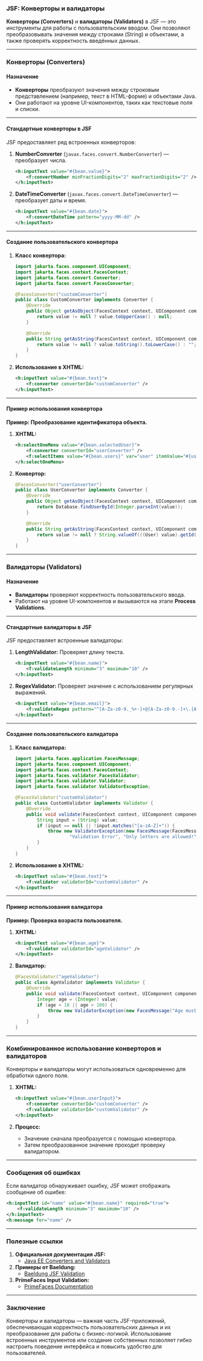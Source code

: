 ### **JSF: Конверторы и валидаторы**

**Конверторы (Converters)** и **валидаторы (Validators)** в JSF — это инструменты для работы с пользовательским вводом. Они позволяют преобразовывать значения между строками (String) и объектами, а также проверять корректность введённых данных.

---

### **Конверторы (Converters)**

#### **Назначение**
- **Конверторы** преобразуют значения между строковым представлением (например, текст в HTML-форме) и объектами Java.
- Они работают на уровне UI-компонентов, таких как текстовые поля и списки.

---

#### **Стандартные конверторы в JSF**
JSF предоставляет ряд встроенных конверторов:
1. **NumberConverter** (`javax.faces.convert.NumberConverter`) — преобразует числа.
   ```xml
   <h:inputText value="#{bean.value}">
       <f:convertNumber minFractionDigits="2" maxFractionDigits="2" />
   </h:inputText>
   ```
2. **DateTimeConverter** (`javax.faces.convert.DateTimeConverter`) — преобразует даты и время.
   ```xml
   <h:inputText value="#{bean.date}">
       <f:convertDateTime pattern="yyyy-MM-dd" />
   </h:inputText>
   ```

---

#### **Создание пользовательского конвертора**

1. **Класс конвертора:**
   ```java
   import jakarta.faces.component.UIComponent;
   import jakarta.faces.context.FacesContext;
   import jakarta.faces.convert.Converter;
   import jakarta.faces.convert.FacesConverter;

   @FacesConverter("customConverter")
   public class CustomConverter implements Converter {
       @Override
       public Object getAsObject(FacesContext context, UIComponent component, String value) {
           return value != null ? value.toUpperCase() : null;
       }

       @Override
       public String getAsString(FacesContext context, UIComponent component, Object value) {
           return value != null ? value.toString().toLowerCase() : "";
       }
   }
   ```

2. **Использование в XHTML:**
   ```xml
   <h:inputText value="#{bean.text}">
       <f:converter converterId="customConverter" />
   </h:inputText>
   ```

---

#### **Пример использования конвертора**
**Пример: Преобразование идентификатора объекта.**

1. **XHTML:**
   ```xml
   <h:selectOneMenu value="#{bean.selectedUser}">
       <f:converter converterId="userConverter" />
       <f:selectItems value="#{bean.users}" var="user" itemValue="#{user}" itemLabel="#{user.name}" />
   </h:selectOneMenu>
   ```

2. **Конвертор:**
   ```java
   @FacesConverter("userConverter")
   public class UserConverter implements Converter {
       @Override
       public Object getAsObject(FacesContext context, UIComponent component, String value) {
           return Database.findUserById(Integer.parseInt(value));
       }

       @Override
       public String getAsString(FacesContext context, UIComponent component, Object value) {
           return value != null ? String.valueOf(((User) value).getId()) : "";
       }
   }
   ```

---

### **Валидаторы (Validators)**

#### **Назначение**
- **Валидаторы** проверяют корректность пользовательского ввода.
- Работают на уровне UI-компонентов и вызываются на этапе **Process Validations**.

---

#### **Стандартные валидаторы в JSF**
JSF предоставляет встроенные валидаторы:
1. **LengthValidator:** Проверяет длину текста.
   ```xml
   <h:inputText value="#{bean.name}">
       <f:validateLength minimum="3" maximum="10" />
   </h:inputText>
   ```
2. **RegexValidator:** Проверяет значение с использованием регулярных выражений.
   ```xml
   <h:inputText value="#{bean.email}">
       <f:validateRegex pattern="^[A-Za-z0-9._%+-]+@[A-Za-z0-9.-]+\.[A-Za-z]{2,}$" />
   </h:inputText>
   ```

---

#### **Создание пользовательского валидатора**

1. **Класс валидатора:**
   ```java
   import jakarta.faces.application.FacesMessage;
   import jakarta.faces.component.UIComponent;
   import jakarta.faces.context.FacesContext;
   import jakarta.faces.validator.FacesValidator;
   import jakarta.faces.validator.Validator;
   import jakarta.faces.validator.ValidatorException;

   @FacesValidator("customValidator")
   public class CustomValidator implements Validator {
       @Override
       public void validate(FacesContext context, UIComponent component, Object value) throws ValidatorException {
           String input = (String) value;
           if (input == null || !input.matches("[a-zA-Z]+")) {
               throw new ValidatorException(new FacesMessage(FacesMessage.SEVERITY_ERROR, 
                       "Validation Error", "Only letters are allowed!"));
           }
       }
   }
   ```

2. **Использование в XHTML:**
   ```xml
   <h:inputText value="#{bean.text}">
       <f:validator validatorId="customValidator" />
   </h:inputText>
   ```

---

#### **Пример использования валидатора**
**Пример: Проверка возраста пользователя.**

1. **XHTML:**
   ```xml
   <h:inputText value="#{bean.age}">
       <f:validator validatorId="ageValidator" />
   </h:inputText>
   ```

2. **Валидатор:**
   ```java
   @FacesValidator("ageValidator")
   public class AgeValidator implements Validator {
       @Override
       public void validate(FacesContext context, UIComponent component, Object value) throws ValidatorException {
           Integer age = (Integer) value;
           if (age < 18 || age > 100) {
               throw new ValidatorException(new FacesMessage("Age must be between 18 and 100."));
           }
       }
   }
   ```

---

### **Комбинированное использование конверторов и валидаторов**

Конверторы и валидаторы могут использоваться одновременно для обработки одного поля.

1. **XHTML:**
   ```xml
   <h:inputText value="#{bean.userInput}">
       <f:converter converterId="customConverter" />
       <f:validator validatorId="customValidator" />
   </h:inputText>
   ```

2. **Процесс:**
   - Значение сначала преобразуется с помощью конвертора.
   - Затем преобразованное значение проходит проверку валидатором.

---

### **Сообщения об ошибках**

Если валидатор обнаруживает ошибку, JSF может отображать сообщение об ошибке:

```xml
<h:inputText id="name" value="#{bean.name}" required="true">
    <f:validateLength minimum="3" maximum="10" />
</h:inputText>
<h:message for="name" />
```

---

### **Полезные ссылки**
1. **Официальная документация JSF:**
   - [Java EE Converters and Validators](https://docs.oracle.com/javaee/7/tutorial/jsf-converters.htm)
2. **Примеры от Baeldung:**
   - [Baeldung JSF Validation](https://www.baeldung.com/jsf-validation)
3. **PrimeFaces Input Validation:**
   - [PrimeFaces Documentation](https://www.primefaces.org/documentation)

---

### **Заключение**

Конверторы и валидаторы — важная часть JSF-приложений, обеспечивающая корректность пользовательских данных и их преобразование для работы с бизнес-логикой. Использование встроенных инструментов или создание собственных позволяет гибко настроить поведение интерфейса и повысить удобство для пользователей.
